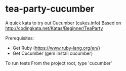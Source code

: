 tea-party-cucumber
====

A quick kata to try out Cucumber (cukes.info)
Based on http://codingkata.net/Katas/Beginner/TeaParty

Prerequisites:
- Get Ruby (https://www.ruby-lang.org/en/)
- Get Cucumber (gem install cucumber)

To run tests
From the project root, type 'cucumber'


